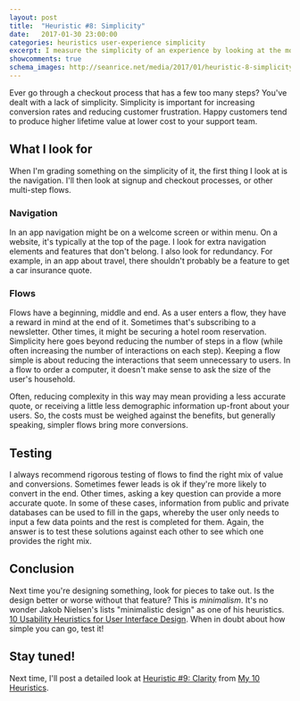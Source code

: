 ```yaml
---
layout: post
title:  "Heuristic #8: Simplicity"
date:   2017-01-30 23:00:00
categories: heuristics user-experience simplicity
excerpt: I measure the simplicity of an experience by looking at the most complex parts of an experience and determining if any of it can be eliminated.
showcomments: true
schema_images: http://seanrice.net/media/2017/01/heuristic-8-simplicity-title.png
---
```


Ever go through a checkout process that has a few too many steps? You've dealt with a lack of simplicity. Simplicity is important for increasing conversion rates and reducing customer frustration. Happy customers tend to produce higher lifetime value at lower cost to your support team.

## What I look for

When I'm grading something on the simplicity of it, the first thing I look at is the navigation. I'll then look at signup and checkout processes, or other multi-step flows.

### Navigation

In an app navigation might be on a welcome screen or within menu. On a website, it's typically at the top of the page. I look for extra navigation elements and features that don't belong. I also look for redundancy. For example, in an app about travel, there shouldn't probably be a feature to get a car insurance quote.

### Flows

Flows have a beginning, middle and end. As a user enters a flow, they have a reward in mind at the end of it. Sometimes that's subscribing to a newsletter. Other times, it might be securing a hotel room reservation. Simplicity here goes beyond reducing the number of steps in a flow (while often increasing the number of interactions on each step). Keeping a flow simple is about reducing the interactions that seem unnecessary to users. In a flow to order a computer, it doesn't make sense to ask the size of the user's household.

Often, reducing complexity in this way may mean providing a less accurate quote, or receiving a little less demographic information up-front about your users. So, the costs must be weighed against the benefits, but generally speaking, simpler flows bring more conversions.

## Testing

I always recommend rigorous testing of flows to find the right mix of value and conversions. Sometimes fewer leads is ok if they're more likely to convert in the end. Other times, asking a key question can provide a more accurate quote. In some of these cases, information from public and private databases can be used to fill in the gaps, whereby the user only needs to input a few data points and the rest is completed for them. Again, the answer is to test these solutions against each other to see which one provides the right mix.

## Conclusion

Next time you're designing something, look for pieces to take out. Is the design better or worse without that feature? This is _minimalism_. It's no wonder Jakob Nielsen's lists "minimalistic design" as one of his heuristics. [10 Usability Heuristics for User Interface Design](https://www.nngroup.com/articles/ten-usability-heuristics/). When in doubt about how simple you can go, test it!

## Stay tuned!

Next time, I'll post a detailed look at [Heuristic #9: Clarity](/heuristics/user-experience/clarity/2017/02/13/heuristic-9-clarity.html) from [My 10 Heuristics](/heuristics/user-experience/2016/10/07/heuristics-overview.html).
